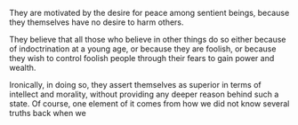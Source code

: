 They are motivated by the desire for peace among sentient beings, because they themselves have no desire to harm others.

They believe that all those who believe in other things do so either because of indoctrination at a young age, or because they are foolish, or because they wish to control foolish people through their fears to gain power and wealth.

Ironically, in doing so, they assert themselves as superior in terms of intellect and morality, without providing any deeper reason behind such a state. Of course, one element of it comes from how we did not know several truths back when we 